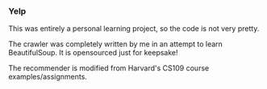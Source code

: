 ### Yelp

This was entirely a personal learning project, so the code is not very pretty.

The crawler was completely written by me in an attempt to learn BeautifulSoup. It is opensourced just for keepsake!

The recommender is modified from Harvard's CS109 course examples/assignments.
